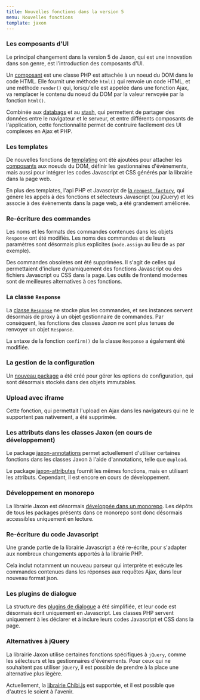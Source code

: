 ```yaml
---
title: Nouvelles fonctions dans la version 5
menu: Nouvelles fonctions
template: jaxon
---
```


### Les composants d'UI

Le principal changement dans la version 5 de Jaxon, qui est une innovation dans son genre, est l'introduction des composants d'UI.

Un [composant](../../components/node-components.html) est une classe PHP est attachée à un noeud du DOM dans le code HTML.
Elle fournit une méthode `html()` qui renvoie un code HTML, et une méthode `render()` qui, lorsqu'elle est appelée dans une fonction Ajax, va remplacer le contenu du noeud du DOM par la valeur renvoyée par la fonction `html()`.

Combinée aux [databags](../../components/databags.html) et au [stash](../../components/stash.html), qui permettent de partager des données entre le navigateur et le serveur, et entre différents composants de l'application, cette fonctionnalité permet de contruire facilement des UI complexes en Ajax et PHP.

### Les templates

De nouvelles fonctions de [templating](../../ui-features/templates.html) ont été ajoutées pour attacher les [composants](../../components/node-components.html) aux noeuds du DOM, définir les gestionnaires d'évènements, mais aussi pour intégrer les codes Javascript et CSS générés par la librairie dans la page web.

En plus des templates, l'api PHP et Javascript de [la `request factory`](../../ui-features/call-factories.html), qui génère les appels à des fonctions et sélecteurs Javascript (ou jQuery) et les associe à des évènements dans la page web, a été grandement améliorée.

### Re-écriture des commandes

Les noms et les formats des commandes contenues dans les objets `Response` ont été modifiés.
Les noms des commandes et de leurs paramètres sont désormais plus explicites (`node.assign` au lieu de `as` par exemple).

Des commandes obsoletes ont été supprimées. Il s'agit de celles qui permettaient d'inclure dynamiquement des fonctions Javascript ou des fichiers Javascript ou CSS dans la page.
Les outils de frontend modernes sont de meilleures alternatives à ces fonctions.

### La classe `Response`

La [classe `Response`](../../requests/responses.html) ne stocke plus les commandes, et ses instances servent désormais de proxy à un objet gestionnaire de commandes.
Par conséquent, les fonctions des classes Jaxon ne sont plus tenues de renvoyer un objet `Response`.

La sntaxe de la fonction `confirm()` de la classe `Response` a également été modifiée.

### La gestion de la configuration

Un [nouveau package](https://github.com/jaxon-php/jaxon-config) a été créé pour gérer les options de configuration, qui sont désormais stockés dans des objets immutables.

### Upload avec iframe

Cette fonction, qui permettait l'upload en Ajax dans les navigateurs qui ne le supportent pas nativement, a été supprimée.

### Les attributs dans les classes Jaxon (en cours de développement)

Le package [jaxon-annotations](https://github.com/jaxon-php/jaxon-annotations) permet actuellement d'utiliser certaines fonctions dans les classes Jaxon à l'aide d'annotations, telle que `@upload`.

Le package [jaxon-attributes](https://github.com/jaxon-php/jaxon-attributes) fournit les mêmes fonctions, mais en utilisant les attributs.
Cependant, il est encore en cours de développement.

### Développement en monorepo

La librairie Jaxon est désormais [développée dans un monorepo](https://github.com/jaxon-php/jaxon-mono).
Les dépôts de tous les packages présents dans ce monorepo sont donc désormais accessibles uniquement en lecture.

### Re-écriture du code Javascript

Une grande partie de la librairie Javascript a été re-écrite, pour s'adapter aux nombreux changements apportés à la librairie PHP.

Cela inclut notamment un nouveau parseur qui interprète et exécute les commandes contenues dans les réponses aux requêtes Ajax, dans leur nouveau format json.

### Les plugins de dialogue

La structure des [plugins de dialogue](../../ui-features/dialogs.html) a été simplifiée, et leur code est désormais écrit uniquement en Javascript.
Les classes PHP servent uniquement à les déclarer et à inclure leurs codes Javascript et CSS dans la page.

### Alternatives à jQuery

La librairie Jaxon utilise certaines fonctions spécifiques à `jQuery`, comme les sélecteurs et les gestionnaires d'évènements.
Pour ceux qui ne souhaitent pas utiliser `jQuery`, il est possible de prendre à la place une alternative plus lègère.

Actuellement, la [librairie Chibi.js](https://github.com/kylebarrow/chibi) est supportée, et il est possible que d'autres le soient à l'avenir.
